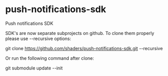 push-notifications-sdk
======================

Push notifications SDK

SDK's are now separate subprojects on github. To clone them properly please use --recursive options:

git clone https://github.com/shaders/push-notifications-sdk.git --recursive

Or run the following command after clone:

git submodule update --init
